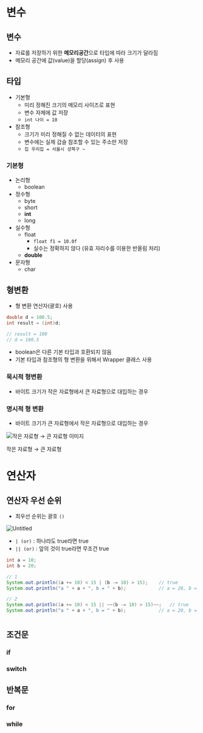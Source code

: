 # 변수

## 변수

- 자료를 저장하기 위한 **메모리공간**으로 타입에 따라 크기가 달라짐
- 메모리 공간에 값(value)을 할당(assign) 후 사용

## 타입

- 기본형
    - 미리 정해진 크기의 메모리 사이즈로 표현
    - 변수 자체에 값 저장
    - `int 나이 = 10`
- 참조형
    - 크기가 미리 정해질 수 없는 데이터의 표현
    - 변수에는 실제 갑슬 참조할 수 있는 주소만 저장
    - `집 우리집 = 서울시 성북구 ~`

### 기본형

- 논리형
    - boolean
- 정수형
    - byte
    - short
    - **int**
    - long
- 실수형
    - float
        - `float f1 = 10.0f`
        - 실수는 정확하지 않다 (유효 자리수를 이용한 반올림 처리)
    - **double**
- 문자형
    - char

## 형변환

- 형 변환 연산자(괄호) 사용

```java
double d = 100.5;
int result = (int)d;

// result = 100
// d = 100.5
```

- boolean은 다른 기본 타입과 호환되지 않음
- 기본 타입과 참조형의 형 변환을 위해서 Wrapper 클래스 사용

### 묵시적 형변환

- 바이트 크기가 작은 자료형에서 큰 자료형으로 대입하는 경우

### 명시적 형 변환

- 바이트 크기가 큰 자료형에서 작은 자료형으로 대입하는 경우

![작은 자료형 → 큰 자료형](https://s3-us-west-2.amazonaws.com/secure.notion-static.com/de4c67ec-36c1-4e29-9a2c-b0ddb81f1517/Untitled.png)
이미지

작은 자료형 → 큰 자료형

# 연산자

## 연산자 우선 순위

- 최우선 순위는 괄호 `()`

![Untitled](https://s3-us-west-2.amazonaws.com/secure.notion-static.com/4bf9d1da-03c6-494f-8193-a53089eea0d3/Untitled.png)

- `| (or)` : 하나라도 true라면 true
- `|| (or)` : 앞의 것이 true라면 무조건 true

```java
int a = 10;
int b = 20;

// 1
System.out.println((a += 10) < 15 | (b -= 10) > 15);    // true
System.out.println("a " + a + ", b = " + b);            // a = 20, b = 10    

// 2
System.out.println((a += 10) < 15 || ~~(b -= 10) > 15)~~;   // true
System.out.println("a " + a + ", b = " + b);            // a = 20, b = 20    
```

# 

## 조건문

### if

### switch

## 반복문

### for

### while